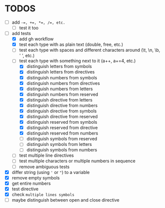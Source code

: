# TODOS

- [ ] add `-=, +=, *=, /=, etc.`
    - [ ] test it too
- [ ] add tests
    - [X] add gh workflow
    - [x] test each type with as plain text (double, free, etc.)
    - [ ] test each type with spaces and different characters around (\t, \n, \b, ' ', etc.)
    - [ ] test each type with something next to it (a++, a+=4, etc.)
        - [x] distinguish letters from symbols
        - [x] distinguish letters from directives
        - [x] distinguish numbers from symbols
        - [x] distinguish numbers from directives
        - [x] distinguish numbers from letters
        - [x] distinguish numbers from reserved
        - [x] distinguish directive from letters
        - [x] distinguish directive from numbers
        - [x] distinguish directive from symbols
        - [x] distinguish directive from reserved
        - [x] distinguish reserved from symbols
        - [x] distinguish reserved from directive
        - [x] distinguish reserved from numbers
        - [ ] distinguish symbols from reserved
        - [ ] distinguish symbols from letters
        - [ ] distinguish symbols from numbers
    - [ ] test multiple line directives
    - [ ] test multiple characters or multiple numbers in sequence
    - [ ] remove ambiguous tests
- [X] differ string (using `'` or `"`) to a variable
- [X] remove empty symbols
- [X] get entire numbers
- [X] test directive
- [x] check `multiple lines symbols`
- [ ] maybe distinguish between open and close directive
